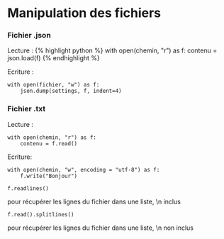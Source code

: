 # Manipulation des fichiers

### Fichier .json

Lecture :
{% highlight python %}
with open(chemin, "r") as f:
contenu = json.load(f)
{% endhighlight %}

Ecriture :

    with open(fichier, "w") as f:
        json.dump(settings, f, indent=4)

### Fichier .txt

Lecture :

    with open(chemin, "r") as f:
        contenu = f.read()

Ecriture:

    with open(chemin, "w", encoding = "utf-8") as f:
        f.write("Bonjour")

    f.readlines()

pour récupérer les lignes du fichier dans une liste, \n inclus

    f.read().splitlines()

pour récupérer les lignes du fichier dans une liste, \n non inclus
